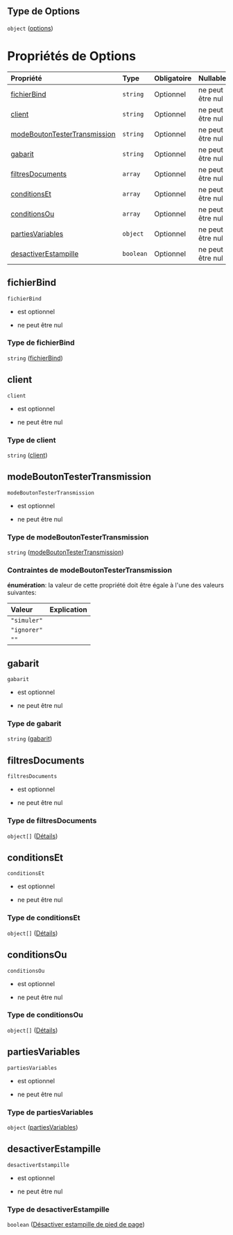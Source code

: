 ## Type de Options

`object` ([options](frw-transmission-definitions-options.md))

# Propriétés de Options

| Propriété                                                     | Type      | Obligatoire | Nullable         | Défini par                                                                                                                                                                                   |
| :------------------------------------------------------------ | :-------- | :---------- | :--------------- | :------------------------------------------------------------------------------------------------------------------------------------------------------------------------------------------- |
| [fichierBind](#fichierbind)                                   | `string`  | Optionnel   | ne peut être nul | [Fichier transmission](frw-transmission-definitions-options-properties-fichierbind.md "schemas/transmission#/definitions/Options/properties/fichierBind")                                    |
| [client](#client)                                             | `string`  | Optionnel   | ne peut être nul | [Fichier transmission](frw-transmission-definitions-options-properties-client.md "schemas/transmission#/definitions/Options/properties/client")                                              |
| [modeBoutonTesterTransmission](#modeboutontestertransmission) | `string`  | Optionnel   | ne peut être nul | [Fichier transmission](frw-transmission-definitions-options-properties-modeboutontestertransmission.md "schemas/transmission#/definitions/Options/properties/modeBoutonTesterTransmission")  |
| [gabarit](#gabarit)                                           | `string`  | Optionnel   | ne peut être nul | [Fichier transmission](frw-transmission-definitions-options-properties-gabarit.md "schemas/transmission#/definitions/Options/properties/gabarit")                                            |
| [filtresDocuments](#filtresdocuments)                         | `array`   | Optionnel   | ne peut être nul | [Fichier transmission](frw-transmission-definitions-filtresdocuments.md "schemas/transmission#/definitions/Options/properties/filtresDocuments")                                             |
| [conditionsEt](#conditionset)                                 | `array`   | Optionnel   | ne peut être nul | [Fichier transmission](frw-transmission-definitions-conditions.md "schemas/transmission#/definitions/Options/properties/conditionsEt")                                                       |
| [conditionsOu](#conditionsou)                                 | `array`   | Optionnel   | ne peut être nul | [Fichier transmission](frw-transmission-definitions-conditions.md "schemas/transmission#/definitions/Options/properties/conditionsOu")                                                       |
| [partiesVariables](#partiesvariables)                         | `object`  | Optionnel   | ne peut être nul | [Fichier transmission](frw-transmission-definitions-options-properties-partiesvariables.md "schemas/transmission#/definitions/Options/properties/partiesVariables")                          |
| [desactiverEstampille](#desactiverestampille)                 | `boolean` | Optionnel   | ne peut être nul | [Fichier transmission](frw-transmission-definitions-options-properties-désactiver-estampille-de-pied-de-page.md "schemas/transmission#/definitions/Options/properties/desactiverEstampille") |

## fichierBind



`fichierBind`

*   est optionnel

*   ne peut être nul

### Type de fichierBind

`string` ([fichierBind](frw-transmission-definitions-options-properties-fichierbind.md))

## client



`client`

*   est optionnel

*   ne peut être nul

### Type de client

`string` ([client](frw-transmission-definitions-options-properties-client.md))

## modeBoutonTesterTransmission



`modeBoutonTesterTransmission`

*   est optionnel

*   ne peut être nul

### Type de modeBoutonTesterTransmission

`string` ([modeBoutonTesterTransmission](frw-transmission-definitions-options-properties-modeboutontestertransmission.md))

### Contraintes de modeBoutonTesterTransmission

**énumération**: la valeur de cette propriété doit être égale à l'une des valeurs suivantes:

| Valeur      | Explication |
| :---------- | :---------- |
| `"simuler"` |             |
| `"ignorer"` |             |
| `""`        |             |

## gabarit



`gabarit`

*   est optionnel

*   ne peut être nul

### Type de gabarit

`string` ([gabarit](frw-transmission-definitions-options-properties-gabarit.md))

## filtresDocuments



`filtresDocuments`

*   est optionnel

*   ne peut être nul

### Type de filtresDocuments

`object[]` ([Détails](frw-transmission-definitions-itemsfiltresdocuments.md))

## conditionsEt



`conditionsEt`

*   est optionnel

*   ne peut être nul

### Type de conditionsEt

`object[]` ([Détails](frw-transmission-definitions-itemsconditions.md))

## conditionsOu



`conditionsOu`

*   est optionnel

*   ne peut être nul

### Type de conditionsOu

`object[]` ([Détails](frw-transmission-definitions-itemsconditions.md))

## partiesVariables



`partiesVariables`

*   est optionnel

*   ne peut être nul

### Type de partiesVariables

`object` ([partiesVariables](frw-transmission-definitions-options-properties-partiesvariables.md))

## desactiverEstampille



`desactiverEstampille`

*   est optionnel

*   ne peut être nul

### Type de desactiverEstampille

`boolean` ([Désactiver estampille de pied de page](frw-transmission-definitions-options-properties-désactiver-estampille-de-pied-de-page.md))
